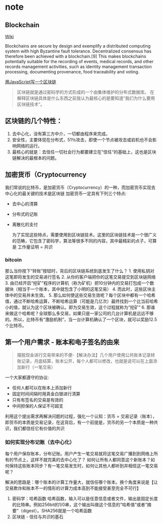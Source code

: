 # note

## Blockchain

[Wiki](https://en.wikipedia.org/wiki/Blockchain)

Blockchains are secure by design and exemplify a distributed computing system with high Byzantine fault tolerance. Decentralized consensus has therefore been achieved with a blockchain.\[9\] This makes blockchains potentially suitable for the recording of events, medical records, and other records management activities, such as identity management transaction processing, documenting provenance, food traceability and voting.

[用JavaScript写一个区块链](https://zhuanlan.zhihu.com/p/34522746)

> 区块链就是通过密码学的方式形成的一个由集体维护的分布式数据库。 在解释区块链具体是什么东西之前我认为最核心的是要知道“我们为什么要用区块链技术”。

## 区块链的几个特性：

1. 去中心化，没有第三方中介，一切都由程序来完成。
2. 安全性，主要体现在分布式，51％攻击，即使一个节点被攻击或宕机也不会影响网络的运行。
3. 最核心的就是：去信任一切社会行为都要建立在”信任“的基础上，这也是区块链解决的最根本的问题。

## 加密货币（Cryptocurrency

我们常说的比特币，是加密货币（Cryptocurrency）的一种，而加密货币实现去中心化的最关键的技术是区块链 加密货币一定具有下列三个特点:

* 去中心的清算
* 分布式的记账
* 离散化的支付

  为了实现这些特点，需要使用到区块链技术。这里的区块链技术是一个很广义的范畴，它包含了密码学，算法等很多不同的内容，其中最精彩的点子，可算是 工作量证明 = 共识

### bitcoin

那么当你按下“转账”按钮时，背后的区块链系统到底发生了什么？ 1. 使用私钥对这笔即将发生的交易进行签名 2. 从你的客户端把你的这笔交易提交到区块链网络 3. 由已经开启“挖矿”程序的计算机（称为矿机）把10分钟内的交易打包成一个数据块（相当于一个账本，其中就包含了小明的这笔交易） 4. 而此时，这些区块主体中的交易并未生效。 5. 那么如何使这些交易生效呢？每个区块中都有一个哈希值，通过不断哈希运算，不断哈希运算（可能是几亿次）最终找到一个比当前哈希小的值，就认为这个区块被确认。即为交易生效，这个过程就称为“挖矿” 6. 那谁来做这个哈希呢？全球那么多交易，如果只是一家公司的几台计算机是远远不够的。所以，比特币有“激励机制”，当一台计算机确认了一个区块，就可以奖励12.5个比特币。

## 第一个用户需求 - 账本和电子签名的由来

> 摆脱现金进行交易带来的不便-【解决办法】几个用户使用公共账本记录转账记录，月底结算，账本公开，每个人都可以修改，也就是说可以在上面添加新行（一笔交易）

一个大家都遵守的协议:

* 任何人都可以在账本上添加新行
* 固定时间间隔时用真金白银进行清算
* 只有有签名的交易是有效的
* 中间担保的人保证不可超支

利用这个提出需求再解决问题的过程，强化一个认知：货币 = 交易记录（账本），即货币的本质是交易记录，在这背后，有一个前提是，货币的另一个本质是一种共识，我们都信任它有价值的共识

### 如何实现分布记账（去中心化）

每个用户保存账本，分布记账。用户产生一笔交易就将这笔交易广播到到网络上所有的节点上，这样不就完美的去中心化了？ 如何让所有人都同意这个新账本？如何保持这些账本同步？有一笔交易发生时，如何让其他人都听到并相信这一笔交易呢？

解决的思路是：哪个账本的计算工作量大，就信任哪个账本。换个角度来说是【让交易欺诈和账本不一的情形的计算力成本高到不能接受甚至完全不可行】

1. 密码学：哈希函数 哈希函数，输入可以是任意信息或者文件，输出是固定长度的比特串。例如256bit的1/0串，这个输出叫做这个信息的“哈希值”或者“摘要”（digest）。SHA256就是一个哈希函数
2. 区块链 - 信任与共识的基石

